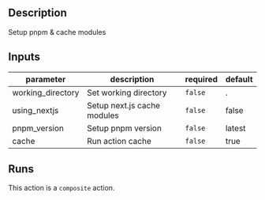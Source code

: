 <!-- action-docs-description -->
## Description

Setup pnpm & cache modules
<!-- action-docs-description -->

<!-- action-docs-inputs -->
## Inputs

| parameter | description | required | default |
| --- | --- | --- | --- |
| working_directory | Set working directory | `false` | . |
| using_nextjs | Setup next.js cache modules | `false` | false |
| pnpm_version | Setup pnpm version | `false` | latest |
| cache | Run action cache | `false` | true |
<!-- action-docs-inputs -->

<!-- action-docs-outputs -->

<!-- action-docs-outputs -->

<!-- action-docs-runs -->
## Runs

This action is a `composite` action.
<!-- action-docs-runs -->
